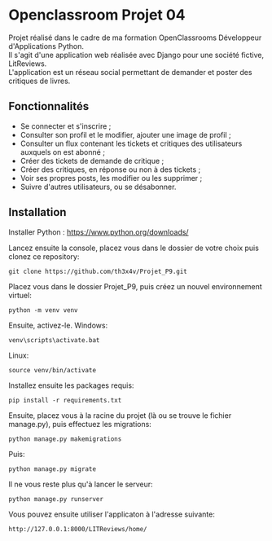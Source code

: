 # Openclassroom Projet 04
Projet réalisé dans le cadre de ma formation OpenClassrooms Développeur d'Applications Python.  
Il s'agit d'une application web réalisée avec Django pour une société fictive, LitReviews.  
L'application est un réseau social permettant de demander et poster des critiques de livres.

## Fonctionnalités

- Se connecter et s'inscrire ;
- Consulter son profil et le modifier, ajouter une image de profil ;
- Consulter un flux contenant les tickets et critiques des utilisateurs auxquels on est abonné ;
- Créer des tickets de demande de critique ;
- Créer des critiques, en réponse ou non à des tickets ;
- Voir ses propres posts, les modifier ou les supprimer ;
- Suivre d'autres utilisateurs, ou se désabonner.

## Installation

Installer Python : https://www.python.org/downloads/ 
 
Lancez ensuite la console, placez vous dans le dossier de votre choix puis clonez ce repository:
```
git clone https://github.com/th3x4v/Projet_P9.git
```
Placez vous dans le dossier Projet_P9, puis créez un nouvel environnement virtuel:
```
python -m venv venv
```
Ensuite, activez-le.
Windows:
```
venv\scripts\activate.bat
```
Linux:
```
source venv/bin/activate
```
Installez ensuite les packages requis:
```
pip install -r requirements.txt
```
Ensuite, placez vous à la racine du projet (là ou se trouve le fichier manage.py), puis effectuez les migrations:
```
python manage.py makemigrations
```
Puis: 
```
python manage.py migrate
```
Il ne vous reste plus qu'à lancer le serveur: 
```
python manage.py runserver
```
Vous pouvez ensuite utiliser l'applicaton à l'adresse suivante:
```
http://127.0.0.1:8000/LITReviews/home/
```
